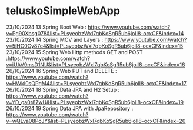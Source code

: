 
# teluskoSimpleWebApp

23/10/2024 13 Spring Boot Web : https://www.youtube.com/watch?v=Pg90Xbsg078&list=PLsyeobzWxl7qbKoSgR5ub6jolI8-ocxCF&index=14
23/10/2024 14 Spring MCV and Layers : https://www.youtube.com/watch?v=5jHC0Cy87c4&list=PLsyeobzWxl7qbKoSgR5ub6jolI8-ocxCF&index=15
23/10/2024 15 Spring Web Http methods GET and POST :https://www.youtube.com/watch?v=iUAV9msD1NU&list=PLsyeobzWxl7qbKoSgR5ub6jolI8-ocxCF&index=16
26/10/2024 16 Spring Web PUT and DELETE : https://www.youtube.com/watch?v=HWkI0sQPgM4&list=PLsyeobzWxl7qbKoSgR5ub6jolI8-ocxCF&index=17
26/10/2024 18 Spring Data JPA and H2 Setup : https://www.youtube.com/watch?v=YD_ga0r87wU&list=PLsyeobzWxl7qbKoSgR5ub6jolI8-ocxCF&index=19
26/10/2024 19 Spring Data JPA with JpaRepository : https://www.youtube.com/watch?v=wQLva08PcJY&list=PLsyeobzWxl7qbKoSgR5ub6jolI8-ocxCF&index=20

